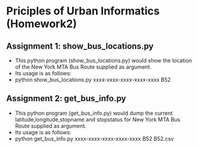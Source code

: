 # Priciples of Urban Informatics (Homework2)

## Assignment 1: show_bus_locations.py
* This python program (show_bus_locations.py) would show the location of the New York MTA Bus Route supplied as argument.
* Its usage is as follows:
* python show_bus_locations.py xxxx-xxxx-xxxx-xxxx-xxxx B52


## Assignment 2: get_bus_info.py 
* This python program (get_bus_info.py) would dump the current latitude,longitude,stopname and stopstatus for New York MTA Bus Route supplied as argument.
* Its usage is as follows:
* python get_bus_info.py xxxx-xxxx-xxxx-xxxx-xxxx B52 B52.csv
